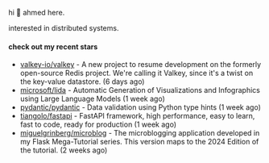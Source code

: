 hi 👋 ahmed here.

interested in distributed systems.

#### check out my recent stars

- [valkey-io/valkey](https://github.com/valkey-io/valkey) - A new project to resume development on the formerly open-source Redis project. We&#39;re calling it Valkey, since it&#39;s a twist on the key-value datastore. (6 days ago)
- [microsoft/lida](https://github.com/microsoft/lida) - Automatic Generation of Visualizations and Infographics using Large Language Models (1 week ago)
- [pydantic/pydantic](https://github.com/pydantic/pydantic) - Data validation using Python type hints (1 week ago)
- [tiangolo/fastapi](https://github.com/tiangolo/fastapi) - FastAPI framework, high performance, easy to learn, fast to code, ready for production (1 week ago)
- [miguelgrinberg/microblog](https://github.com/miguelgrinberg/microblog) - The microblogging application developed in my Flask Mega-Tutorial series. This version maps to the 2024 Edition of the tutorial. (2 weeks ago)

